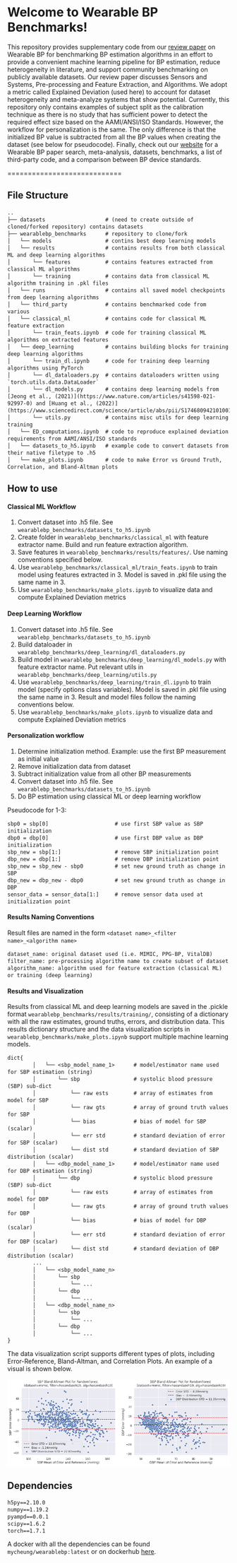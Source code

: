 # Welcome to Wearable BP Benchmarks!

This repository provides supplementary code from our [review paper]() on Wearable BP for benchmarking BP estimation algorithms in an effort to provide a convenient machine learning pipeline for BP estimation, reduce heterogeneity in literature, and support community benchmarking on publicly available datasets.  Our review paper discusses Sensors and Systems, Pre-processing and Feature Extraction, and Algorithms. We adopt a metric called Explained Deviation (used here) to account for dataset heterogeneity and meta-analyze systems that show potential. Currently, this repository only contains examples of subject split as the calibration technique as there is no study that has sufficient power to detect the required effect size based on the AAMI/ANSI/ISO Standards. However, the workflow for personalization is the same. The only difference is that the initialized BP value is subtracted from all the BP values when creating the dataset (see below for pseudocode). Finally, check out our [website](https://wearablebp.github.io) for a Wearable BP paper search, meta-analysis, datasets, benchmarks, a list of third-party code, and a comparison between BP device standards.

============================

## File Structure
    ..
    ├── datasets                   # (need to create outside of cloned/forked repository) contains datasets
    ├── wearablebp_benchmarks      # repository to clone/fork
    │   └── models                 # contins best deep learning models
    │   └── results                # contains results from both classical ML and deep learning algorithms
    │       └── features           # contains features extracted from classical ML algorithms
    │       └── training           # contains data from classical ML algorithm training in .pkl files
    │   └── runs                   # contains all saved model checkpoints from deep learning algorithms
    │   └── third_party            # contains benchmarked code from various
    │   └── classical_ml           # contains code for classical ML feature extraction
    │       └── train_feats.ipynb  # code for training classical ML algorithms on extracted features
    │   └── deep_learning          # contains building blocks for training deep learning algorithms
    │       └── train_dl.ipynb     # code for training deep learning algorithms using PyTorch
    │       └── dl_dataloaders.py  # contains dataloaders written using `torch.utils.data.DataLoader`
    │       └── dl_models.py       # contains deep learning models from [Jeong et al., (2021)](https://www.nature.com/articles/s41598-021-92997-0) and [Huang et al., (2022)](https://www.sciencedirect.com/science/article/abs/pii/S1746809421010016)
    │       └── utils.py           # contains misc utils for deep learning training
    │   └── ED_computations.ipynb  # code to reproduce explained deviation requirements from AAMI/ANSI/ISO standards
    │   └── datasets_to_h5.ipynb   # example code to convert datasets from their native filetype to .h5 
    │   └── make_plots.ipynb       # code to make Error vs Ground Truth, Correlation, and Bland-Altman plots

## How to use

#### Classical ML Workflow

1. Convert dataset into .h5 file. See `wearablebp_benchmarks/datasets_to_h5.ipynb`
2. Create folder in `wearablebp_benchmarks/classical_ml` with feature extractor name. Build and run feature extraction algorithm.
3. Save features in `wearablebp_benchmarks/results/features/`. Use naming conventions specified below.
4. Use `wearablebp_benchmarks/classical_ml/train_feats.ipynb` to train model using features extracted in 3. Model is saved in .pkl file using the same name in 3.
5. Use `wearablebp_benchmarks/make_plots.ipynb` to visualize data and compute Explained Deviation metrics

#### Deep Learning Workflow
1. Convert dataset into .h5 file. See `wearablebp_benchmarks/datasets_to_h5.ipynb`
2. Build dataloader in `wearablebp_benchmarks/deep_learning/dl_dataloaders.py`
3. Build model in `wearablebp_benchmarks/deep_learning/dl_models.py` with feature extractor name. Put relevant utils in `wearablebp_benchmarks/deep_learning/utils.py`
4. Use `wearablebp_benchmarks/deep_learning/train_dl.ipynb` to train model (specify options class variables). Model is saved in .pkl file using the same name in 3. Result and model files follow the naming conventions below.
5. Use `wearablebp_benchmarks/make_plots.ipynb` to visualize data and compute Explained Deviation metrics

#### Personalization workflow

1. Determine initialization method. Example: use the first BP measurement as initial value
2. Remove initialization data from dataset
3. Subtract initialization value from all other BP measurements
4. Convert dataset into .h5 file. See `wearablebp_benchmarks/datasets_to_h5.ipynb`
5. Do BP estimation using classical ML or deep learning workflow

Pseudocode for 1-3:
```
sbp0 = sbp[0]                     # use first SBP value as SBP initialization
dbp0 = dbp[0]                     # use first DBP value as DBP initialization
sbp_new = sbp[1:]                 # remove SBP initialization point
dbp_new = dbp[1:]                 # remove DBP initialization point
sbp_new = sbp_new - sbp0          # set new ground truth as change in SBP
dbp_new = dbp_new - dbp0          # set new ground truth as change in DBP
sensor_data = sensor_data[1:]     # remove sensor data used at initialization point
```

#### Results Naming Conventions

Result files are named in the form `<dataset name>_<filter name>_<algorithm name>`

```
dataset_name: original dataset used (i.e. MIMIC, PPG-BP, VitalDB)
filter_name: pre-processing algorithm name to create subset of dataset
algorithm_name: algorithm used for feature extraction (classical ML) or training (deep learning)
```

#### Results and Visualization

Results from classical ML and deep learning models are saved in the .pickle format `wearablebp_benchmarks/results/training/`, consisting of a dictionary with all the raw estimates, ground truths, errors, and distribution data. This results dictionary structure and the data visualization scripts in `wearablebp_benchmarks/make_plots.ipynb` support multiple machine learning models.

    dict{
            │   └── <sbp_model_name_1>      # model/estimator name used for SBP estimation (string)
            │       └── sbp                 # systolic blood pressure (SBP) sub-dict
            │           └── raw ests        # array of estimates from model for SBP
            │           └── raw gts         # array of ground truth values for SBP
            │           └── bias            # bias of model for SBP (scalar)
            │           └── err std         # standard deviation of error for SBP (scalar)
            │           └── dist std        # standard deviation of SBP distribution (scalar)
            │   └── <dbp_model_name_1>      # model/estimator name used for DBP estimation (string)
            │       └── dbp                 # systolic blood pressure (SBP) sub-dict
            │           └── raw ests        # array of estimates from model for DBP
            │           └── raw gts         # array of ground truth values for DBP
            │           └── bias            # bias of model for DBP (scalar)
            │           └── err std         # standard deviation of error for DBP (scalar)
            │           └── dist std        # standard deviation of DBP distribution (scalar)
            ...
            │   └── <sbp_model_name_n>
            │       └── sbp
            │           └── ...
            │       └── dbp
            │           └── ...
            │   └── <dbp_model_name_n>
            │       └── sbp
            │           └── ...
            │       └── dbp
            │           └── ...
    }
    
The data visualization script supports different types of plots, including Error-Reference, Bland-Altman, and Correlation Plots. An example of a visual is shown below.

![image](./example_plot.png)

## Dependencies

```
h5py==2.10.0
numpy==1.19.2
pyampd==0.0.1
scipy==1.6.2
torch==1.7.1
```

A docker with all the dependencies can be found `mycheung/wearablebp:latest` or on dockerhub [here](https://hub.docker.com/repository/docker/mycheung/wearablebp/general). 